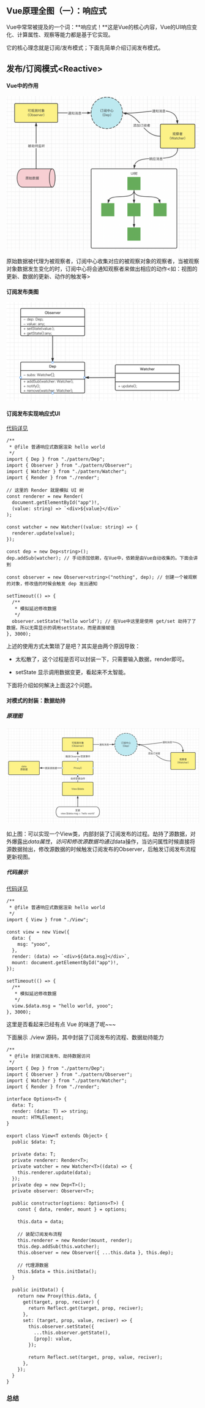 ## Vue原理全图（一）：响应式

Vue中常常被提及的一个词：**响应式！**这是Vue的核心内容，Vue的UI响应变化、计算属性、观察等能力都是基于它实现。

它的核心理念就是订阅/发布模式；下面先简单介绍订阅发布模式。



## 发布/订阅模式\<Reactive\>

#### Vue中的作用

<img src="./imgs/image-20220721230142492.png" alt="image-20220721230142492" style="zoom:50%;" />



原始数据被代理为被观察者，订阅中心收集对应的被观察对象的观察者，当被观察对象数据发生变化的时，订阅中心将会通知观察者来做出相应的动作\<如：视图的更新、数据的更新、动作的触发等>

#### 订阅发布类图

<img src="./imgs/image-20220725222345501.png" alt="image-20220725222345501" style="zoom:50%;" />

#### 订阅发布实现响应式UI

[代码详见](https://github.com/swdenglian/vue-principle/tree/reactive-normal)

```tsx
/**
 * @file 普通响应式数据渲染 hello world
 */
import { Dep } from "./pattern/Dep";
import { Observer } from "./pattern/Observer";
import { Watcher } from "./pattern/Watcher";
import { Render } from "./render";

// 这里的 Render 就是模拟 UI 树
const renderer = new Render(
  document.getElementById("app")!,
  (value: string) => `<div>${value}</div>`
);

const watcher = new Watcher((value: string) => {
  renderer.update(value);
});

const dep = new Dep<string>();
dep.addSub(watcher); // 手动添加依赖，在Vue中，依赖是由Vue自动收集的。下面会讲到

const observer = new Observer<string>("nothing", dep); // 创建一个被观察的对象，修改值的时候会触发 dep 发出通知

setTimeout(() => {
  /**
   * 模拟延迟修改数据
   */
  observer.setState("hello world"); // 在Vue中这里是使用 get/set 劫持了了数据，所以无需显示的调用setState，而是直接赋值
}, 3000);
```

上述的使用方式太繁琐了是吧？其实是由两个原因导致：

- 太松散了，这个过程是否可以封装一下，只需要输入数据，render即可。

- setState 显示调用数据变更，看起来不太智能。

下面将介绍如何解决上面这2个问题。

#### 对模式的封装：数据劫持

##### 原理图

<img src="./imgs/image-20220726223335207.png" alt="image-20220726223335207" style="zoom: 50%;" />

如上图：可以实现一个View类，内部封装了订阅发布的过程。劫持了源数据，对外爆露出$data属性，访问和修改源数据均通过$data操作，当访问属性时候直接将源数据抛出，修改源数据的时候触发订阅发布的Observer，后触发订阅发布流程更新视图。

##### 代码展示

[代码详见](https://github.com/swdenglian/vue-principle/tree/reactive-proxy-data)

```tsx
/**
 * @file 普通响应式数据渲染 hello world
 */
import { View } from "./View";

const view = new View({
  data: {
    msg: "yooo",
  },
  render: (data) => `<div>${data.msg}</div>`,
  mount: document.getElementById("app")!,
});

setTimeout(() => {
  /**
   * 模拟延迟修改数据
   */
  view.$data.msg = "hello world, yooo";
}, 3000);
```

这里是否看起来已经有点 Vue 的味道了呢~~~

下面展示 ./view 源码，其中封装了订阅发布的流程、数据劫持能力

```tsx
/**
 * @file 封装订阅发布、劫持数据访问
 */
import { Dep } from "./pattern/Dep";
import { Observer } from "./pattern/Observer";
import { Watcher } from "./pattern/Watcher";
import { Render } from "./render";

interface Options<T> {
  data: T;
  render: (data: T) => string;
  mount: HTMLElement;
}

export class View<T extends Object> {
  public $data: T;

  private data: T;
  private renderer: Render<T>;
  private watcher = new Watcher<T>((data) => {
    this.renderer.update(data);
  });
  private dep = new Dep<T>();
  private observer: Observer<T>;

  public constructor(options: Options<T>) {
    const { data, render, mount } = options;

    this.data = data;

    // 装配订阅发布流程
    this.renderer = new Render(mount, render);
    this.dep.addSub(this.watcher);
    this.observer = new Observer({ ...this.data }, this.dep);

    // 代理源数据
    this.$data = this.initData();
  }

  public initData() {
    return new Proxy(this.data, {
      get(target, prop, reciver) {
        return Reflect.get(target, prop, reciver);
      },
      set: (target, prop, value, reciver) => {
        this.observer.setState({
          ...this.observer.getState(),
          [prop]: value,
        });

        return Reflect.set(target, prop, value, reciver);
      },
    });
  }
}
```



### 总结

